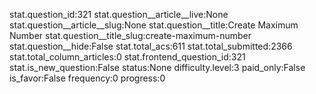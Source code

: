 stat.question_id:321
stat.question__article__live:None
stat.question__article__slug:None
stat.question__title:Create Maximum Number
stat.question__title_slug:create-maximum-number
stat.question__hide:False
stat.total_acs:611
stat.total_submitted:2366
stat.total_column_articles:0
stat.frontend_question_id:321
stat.is_new_question:False
status:None
difficulty.level:3
paid_only:False
is_favor:False
frequency:0
progress:0
